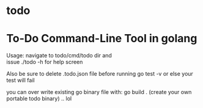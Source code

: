 # todo
# To-Do Command-Line Tool in golang

Usage: navigate to todo/cmd/todo dir and  
issue ./todo -h  for help screen 

Also be sure to delete .todo.json file before running
go test -v 
or else your test will fail

you can over write existing go binary file with:
go build . (create your own portable todo binary) .. lol

